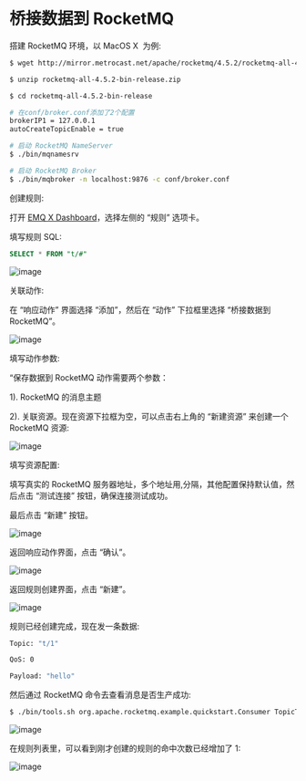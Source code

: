 # 桥接数据到 RocketMQ

搭建 RocketMQ 环境，以 MacOS X
​       为例:

```bash
$ wget http://mirror.metrocast.net/apache/rocketmq/4.5.2/rocketmq-all-4.5.2-bin-release.zip

$ unzip rocketmq-all-4.5.2-bin-release.zip

$ cd rocketmq-all-4.5.2-bin-release

# 在conf/broker.conf添加了2个配置
brokerIP1 = 127.0.0.1
autoCreateTopicEnable = true

# 启动 RocketMQ NameServer
$ ./bin/mqnamesrv

# 启动 RocketMQ Broker
$ ./bin/mqbroker -n localhost:9876 -c conf/broker.conf
```

创建规则:

打开 [EMQ X Dashboard](http://127.0.0.1:18083/#/rules)，选择左侧的 “规则” 选项卡。

填写规则 SQL:

```sql
SELECT * FROM "t/#"
```

![image](./assets/rule-engine/rule_sql.png)

关联动作:

在 “响应动作” 界面选择 “添加”，然后在 “动作” 下拉框里选择 “桥接数据到 RocketMQ”。

![image](./assets/rule-engine/rocket-action-0@2x.png)

填写动作参数:

“保存数据到 RocketMQ 动作需要两个参数：

1). RocketMQ 的消息主题

2). 关联资源。现在资源下拉框为空，可以点击右上角的 “新建资源” 来创建一个 RocketMQ 资源:

![image](./assets/rule-engine/rocket-resource-0@2x.png)

填写资源配置:

   填写真实的 RocketMQ 服务器地址，多个地址用,分隔，其他配置保持默认值，然后点击 “测试连接” 按钮，确保连接测试成功。

最后点击 “新建” 按钮。

![image](./assets/rule-engine/rocket-resource-2@2x.png)

返回响应动作界面，点击 “确认”。

![image](./assets/rule-engine/rocket-action-1@2x.png)

返回规则创建界面，点击 “新建”。

![image](./assets/rule-engine/rocket-rulesql-1@2x.png)

规则已经创建完成，现在发一条数据:

```bash
Topic: "t/1"

QoS: 0

Payload: "hello"
```

然后通过 RocketMQ 命令去查看消息是否生产成功:
```bash
$ ./bin/tools.sh org.apache.rocketmq.example.quickstart.Consumer TopicTest
```

![image](./assets/rule-engine/rocket-consumer.png)

在规则列表里，可以看到刚才创建的规则的命中次数已经增加了 1:

![image](./assets/rule-engine/rocket-rulelist-0@2x.png)